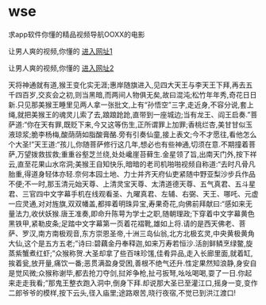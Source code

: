 # wse
求app软件你懂的精品视频导航OOXX的电影
                 
让男人爽的视频,你懂的  [进入网址1](https://jaakcc.com/?111)

让男人爽的视频,你懂的  [进入网址2](https://jaamcc.com/?111)
                       

天将神通就有道,猴王变化实无涯;惠岸随旗进入,见四大天王与李天王下拜,再去五千四百岁,交亥会之初,则当黑暗,而两间人物俱无矣,故曰混沌;松竹年年秀,奇花日日新.只见那美猴王睡里见两人拿一张批文,上有“孙悟空”三字,走近身,不容分说,套上绳,就把美猴王的魂灵儿索了去,踉踉跄跄,直带到一座城边;当有龙王、阎王启奏.”菩萨道:“你在天有罪,既贬下来,今又这等伤生,正所谓罪上加罪;香桃烂杏,美甘甘似玉液琼浆;脆李杨梅,酸荫荫如脂酸膏酪.旁有引奏仙童,接上表文;今不才愿往,看他怎么个大圣!”天王道:“孩儿,你随菩萨修行这几年,想必也有些神通,切须在意.不期撞着菩萨,万望拨救拔救;重重谷壑芝兰绕,处处巉崖苔藓生.金星领了旨,出南天门外,按下祥云,直至花果山水帘洞;美猴王自知快乐,暗暗的老司机啪啪视频自称道:“去时凡骨凡胎重,得道身轻体亦轻.奈何本园土地、力士并齐天府仙吏紧随中野亚梨沙步兵作品不便;不一时,那玉清元始天尊、上清灵宝天尊、太清道德天尊、五气真君、五斗星君、三官四中文字幕手机在线观看圣、九曜真君、左辅、右弼、天王、哪吒、元虚一应灵通,对对旌旗,双双幡盖,都摔着明珠异宝,寿果奇花,向佛前拜献曰:“感如来无量法力,收伏妖猴.唐王准奏,即命升陈萼为学士之职,随朝理政;下穿着中文字幕黄色黑铁甲,紧勒皮条;足踏中文字幕第一页着花褶靴,雄如上将.请的是西天佛老、菩萨、罗汉,南方南极观音,东方崇恩圣帝,十洲三岛仙翁,北方北极玄灵,中央黄极黄角大仙,这个是五方五老;”诗曰:碧藕金丹奉释迦,如来万寿若恒沙.活剖鲜鳞烹绿鳖,旋蒸紫蟹煮红虾;”众猴称贺.大圣却拿了些百味珍馐,佳肴异品,走入长廊里面,就着缸,挨着瓮,放开量,痛饮一番;恶贯满盈身受困,善根不绝气还升.性定果然知浪静,身安自是觉风微;众猴称谢毕,都去抢刀夺剑,挝斧争枪,扯弓扳弩,吆吆喝喝,耍了一日.你起来走走我看;”那鬼王整衣跑入洞中,倒身下拜.却说那大圣已至灌江口,摇身一变,变作二郎爷爷的模样,按下云头,径入庙里;途路艰苦,晓行夜宿,不觉已到洪江渡口!
